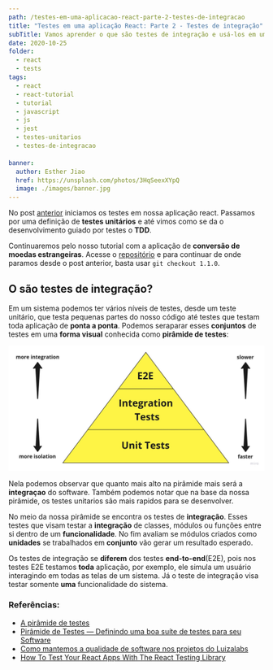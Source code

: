 ```yaml
---
path: /testes-em-uma-aplicacao-react-parte-2-testes-de-integracao
title: "Testes em uma aplicação React: Parte 2 - Testes de integração"
subTitle: Vamos aprender o que são testes de integração e usá-los em uma aplicação real em react.
date: 2020-10-25
folder:
  - react
  - tests
tags:
  - react
  - react-tutorial
  - tutorial
  - javascript
  - js
  - jest
  - testes-unitarios
  - testes-de-integracao

banner:
  author: Esther Jiao
  href: https://unsplash.com/photos/3HqSeexXYpQ
  image: ./images/banner.jpg
---
```


No post [anterior](./testes-em-uma-aplicacao-react-parte-1-testes-unitarios) iniciamos os testes em nossa aplicação react. Passamos por uma definição de **testes unitários** e até vimos como se da o desenvolvimento guiado por testes o **TDD**.

Continuaremos pelo nosso tutorial com a aplicação de **conversão de moedas estrangeiras**. Acesse o [repositório](https://github.com/alexandreservian/foreign-currency-converter) e para continuar de onde paramos desde o post anterior, basta usar `git checkout 1.1.0`.

## O são testes de integração?

Em um sistema podemos ter vários níveis de testes, desde um teste unitário, que testa pequenas partes do nosso código até testes que testam toda aplicação de **ponta a ponta**. Podemos seraparar esses **conjuntos** de testes em uma **forma visual** conhecida como **pirâmide de testes**:

![The test Pyramid](./images/the-test-pyramid.jpg)

Nela podemos observar que quanto mais alto na pirâmide mais será a **integraçao** do software. Também podemos notar que na base da nossa pirâmide, os testes unitarios são mais rapidos para se desenvolver.

No meio da nossa pirâmide se encontra os testes de **integração**. Esses testes que visam testar a **integração** de classes, módulos ou funções entre si dentro de um **funcionalidade**. No fim avaliam se módulos criados como **unidades** se trabalhados em **conjunto** vão gerar um resultado esperado.

Os testes de integração se **diferem** dos testes **end-to-end**(E2E), pois nos testes E2E testamos **toda** aplicação, por exemplo, ele simula um usuário interagindo em todas as telas de um sistema. Já o teste de integração visa testar somente **uma** funcionalidade do sistema.

### Referências:

- [A pirâmide de testes](https://medium.com/creditas-tech/a-pir%C3%A2mide-de-testes-a0faec465cc2)
- [Pirâmide de Testes — Definindo uma boa suíte de testes para seu Software](https://medium.com/luizalabs/pir%C3%A2mide-de-testes-definindo-uma-boa-su%C3%ADte-de-testes-para-seu-software-a6864886f29b)
- [Como mantemos a qualidade de software nos projetos do Luizalabs](https://medium.com/luizalabs/como-mantemos-a-qualidade-de-software-nos-projetos-do-luizalabs-413814a5c252)
- [How To Test Your React Apps With The React Testing Library](https://www.smashingmagazine.com/2020/07/react-apps-testing-library/)
